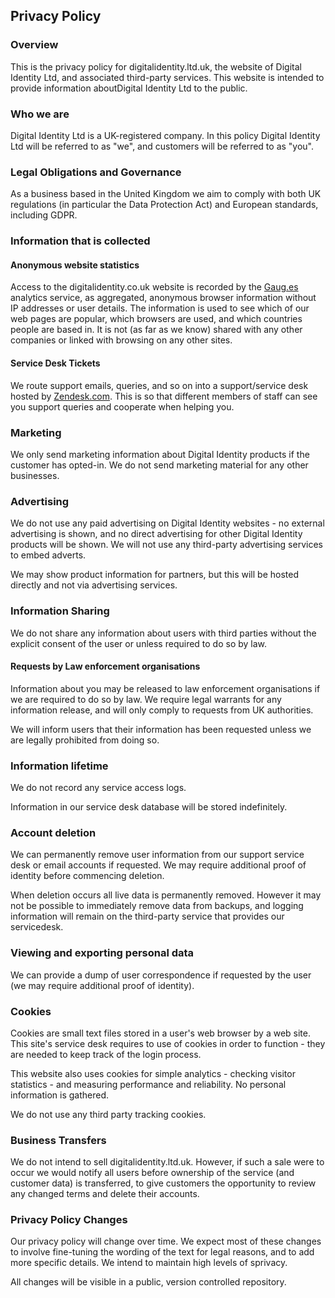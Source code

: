 ## Privacy Policy

### Overview

This is the privacy policy for digitalidentity.ltd.uk, the website of
 Digital Identity Ltd, and associated third-party services. 
 This website is intended to provide information aboutDigital Identity
  Ltd to the public.

### Who we are

Digital Identity Ltd is a UK-registered company. In this policy Digital Identity Ltd
 will be referred to as "we", and customers will be referred to as "you".

### Legal Obligations and Governance

As a business based in the United Kingdom we aim to comply with both UK 
regulations (in particular the Data Protection Act) and European standards,
 including GDPR.

### Information that is collected

#### Anonymous website statistics

Access to the digitalidentity.co.uk website is recorded by
 the [Gaug.es](http://get.gaug.es/privacy/) analytics service,
  as aggregated, anonymous browser information without IP addresses 
  or user details. The information is used to see which of our web pages
   are popular, which browsers are used, and which countries people are
    based in. It is not (as far as we know) shared with any other
     companies or linked with browsing on any other sites.

#### Service Desk Tickets

We route support emails, queries, and so on into a support/service desk 
hosted by [Zendesk.com](https://www.zendesk.com/). This is so that
 different members of staff can see you support queries and 
 cooperate when helping you.


### Marketing

We only send marketing information about Digital Identity products
 if the customer has opted-in. We do not send marketing material
  for any other businesses.

### Advertising

We do not use any paid advertising on Digital Identity websites - no
 external advertising is shown, and no direct advertising for other
  Digital Identity products will be shown. We will not use any
   third-party advertising services to embed adverts.

We may show product information for partners, but this will be hosted
 directly and not via advertising services.

### Information Sharing

We do not share any information about users with third parties without
 the explicit consent of the user or unless required to do so by law.

#### Requests by Law enforcement organisations

Information about you may be released to law enforcement organisations
 if we are required to do so by law. We require legal warrants for any
  information release, and will only comply to requests from UK
   authorities.

We will inform users that their information has been requested unless
 we are legally prohibited from doing so.


### Information lifetime

We do not record any service access logs.

Information in our service desk database will be stored indefinitely.

### Account deletion

We can permanently remove user information from our support service desk
 or email accounts if requested. We may require additional proof of
  identity before commencing deletion.

When deletion occurs all live data is permanently removed. However it
 may not be possible to immediately remove data from backups, and logging
  information will remain on the third-party service that provides our
   servicedesk.

### Viewing and exporting personal data

We can provide a dump of user correspondence if requested by the user
 (we may require additional proof of identity).

### Cookies

Cookies are small text files stored in a user's web browser by a web
 site. This site's service desk requires to use of cookies in order to
  function - they are needed to keep track of the login process. 

This website also uses cookies for simple analytics - checking visitor
 statistics - and measuring performance and reliability. No personal
  information is gathered.

We do not use any third party tracking cookies.

### Business Transfers

We do not intend to sell digitalidentity.ltd.uk. However, if such a sale
 were to occur we would notify all users before ownership of the service
  (and customer data) is transferred, to give customers the opportunity
   to review any changed terms and delete their accounts.

### Privacy Policy Changes

Our privacy policy will change over time. We expect most of these 
changes to involve fine-tuning the wording of the text for legal reasons,
 and to add more specific details. We intend to maintain high levels of
  sprivacy.

All changes will be visible in a public, version controlled repository.


